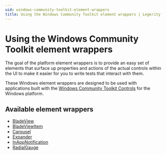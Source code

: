 ```yaml
---
uid: windows-community-toolkit-element-wrappers
title: Using the Windows Community Toolkit element wrappers | Legerity
---
```


# Using the Windows Community Toolkit element wrappers

The goal of the platform element wrappers is to provide an easy set of elements that surface up properties and actions of the actual controls within the UI to make it easier for you to write tests that interact with them.

These Windows element wrappers are designed to be used with applications built with the [Windows Community Toolkit Controls](https://docs.microsoft.com/en-us/windows/communitytoolkit/) for the Windows platform.

## Available element wrappers

- [BladeView](https://github.com/MADE-Apps/legerity/blob/main/src/Legerity.WCT/BladeView.cs)
- [BladeViewItem](https://github.com/MADE-Apps/legerity/blob/main/src/Legerity.WCT/BladeViewItem.cs)
- [Carousel](https://github.com/MADE-Apps/legerity/blob/main/src/Legerity.WCT/Carousel.cs)
- [Expander](https://github.com/MADE-Apps/legerity/blob/main/src/Legerity.WCT/Expander.cs)
- [InAppNotification](https://github.com/MADE-Apps/legerity/blob/main/src/Legerity.WCT/InAppNotification.cs)
- [RadialGauge](https://github.com/MADE-Apps/legerity/blob/main/src/Legerity.WCT/RadialGauge.cs)
